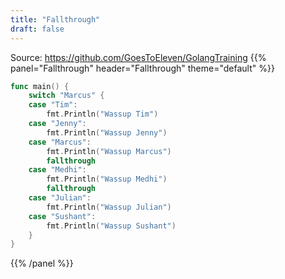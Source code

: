 ```yaml
---
title: "Fallthrough"
draft: false
---
```


Source: https://github.com/GoesToEleven/GolangTraining
{{% panel="Fallthrough" header="Fallthrough" theme="default" %}}
```go
func main() {
	switch "Marcus" {
	case "Tim":
		fmt.Println("Wassup Tim")
	case "Jenny":
		fmt.Println("Wassup Jenny")
	case "Marcus":
		fmt.Println("Wassup Marcus")
		fallthrough
	case "Medhi":
		fmt.Println("Wassup Medhi")
		fallthrough
	case "Julian":
		fmt.Println("Wassup Julian")
	case "Sushant":
		fmt.Println("Wassup Sushant")
	}
}
```
{{% /panel %}}